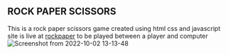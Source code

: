 ##  ROCK PAPER SCISSORS
This is a rock paper scissors game created using html css and javascript 
site is live at [rockpaper](https://deen360.github.io/rockpaper/)
to be played between a player and computer ![Screenshot from 2022-10-02 13-13-48](https://user-images.githubusercontent.com/74934494/193451589-04550297-26a3-4c98-956f-69e11a8eb0c4.png)
